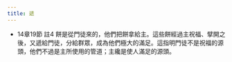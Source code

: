 ```yaml
---
title: 遞
---
```


- 14章19節 註4
餅是從門徒來的，他們把餅拿給主。這些餅經過主祝福、擘開之後，又遞給門徒，分給群眾，成為他們極大的滿足。這指明門徒不是祝福的源頭，他們不過是主所使用的管道；主纔是使人滿足的源頭。
